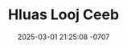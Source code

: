 ---
layout: movie-video-data
date: 2025-03-01 21:25:08 -0707
categories: movie

# Site Attributes
title: "Hluas Looj Ceeb"
permalink: "/movie/Hluas_Looj_Ceeb"

# Movie Attributes
synopsis: "Xyoo 1969-1975 tsoom hluas hmoob nyob looj ceeb thiab ntau lub zos tau tuaj kawm ntawv rau Veescas (Vientiane). Tau muaj cov hluas nplog saib tsis taus cov tub kawm ntawv Hmoob thiab tos kev ntaus Hmoob rau txhua txhia txoj kev. Hmoob thiaj tau nrog Nplog sib ntaus muaj yeej muaj swb ntau zaus los txog lub sij hawm teb chaws poob. "
producer: "Bi-Vision"
director: ""
writer: ""
video_link: ""
genre: "Action Romance"
year: ""
release_type: "VHS"
storage: "Center for Hmong Studies"
thumbnail: "/assets/images/movie_thumbnails/Hluas Looj Ceeb.jpeg"
publishing_company: "Bi-Vision"

# Sequels + Parts
base_movie: ""
total_parts: 0
sequel: ""

# Movie Cast
cast:
- name: "Looj Yaj"
- name: "Paj Ntaub Faj"
- name: "Tshais Thoj"
- name: "Vwj Pov Yaj"
- name: "Tsav Yias Lauj"
- name: "Koob Huaj Thoj"
---
